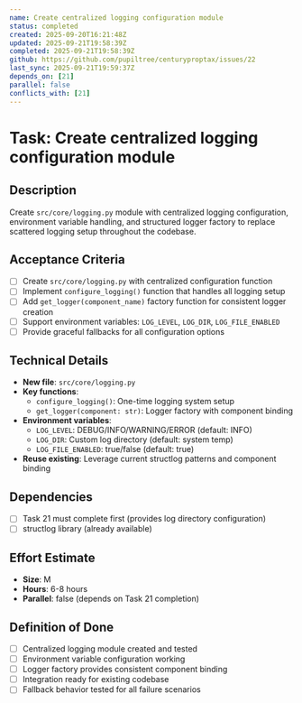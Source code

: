 ```yaml
---
name: Create centralized logging configuration module
status: completed
created: 2025-09-20T16:21:48Z
updated: 2025-09-21T19:58:39Z
completed: 2025-09-21T19:58:39Z
github: https://github.com/pupiltree/centuryproptax/issues/22
last_sync: 2025-09-21T19:59:37Z
depends_on: [21]
parallel: false
conflicts_with: [21]
---
```


# Task: Create centralized logging configuration module

## Description
Create `src/core/logging.py` module with centralized logging configuration, environment variable handling, and structured logger factory to replace scattered logging setup throughout the codebase.

## Acceptance Criteria
- [ ] Create `src/core/logging.py` with centralized configuration function
- [ ] Implement `configure_logging()` function that handles all logging setup
- [ ] Add `get_logger(component_name)` factory function for consistent logger creation
- [ ] Support environment variables: `LOG_LEVEL`, `LOG_DIR`, `LOG_FILE_ENABLED`
- [ ] Provide graceful fallbacks for all configuration options

## Technical Details
- **New file**: `src/core/logging.py`
- **Key functions**:
  - `configure_logging()`: One-time logging system setup
  - `get_logger(component: str)`: Logger factory with component binding
- **Environment variables**:
  - `LOG_LEVEL`: DEBUG/INFO/WARNING/ERROR (default: INFO)
  - `LOG_DIR`: Custom log directory (default: system temp)
  - `LOG_FILE_ENABLED`: true/false (default: true)
- **Reuse existing**: Leverage current structlog patterns and component binding

## Dependencies
- [ ] Task 21 must complete first (provides log directory configuration)
- [ ] structlog library (already available)

## Effort Estimate
- **Size**: M
- **Hours**: 6-8 hours
- **Parallel**: false (depends on Task 21 completion)

## Definition of Done
- [ ] Centralized logging module created and tested
- [ ] Environment variable configuration working
- [ ] Logger factory provides consistent component binding
- [ ] Integration ready for existing codebase
- [ ] Fallback behavior tested for all failure scenarios
